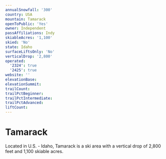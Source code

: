 ```yaml
---
annualSnowfall: '300'
country: USA
mountain: Tamarack
openToPublic: 'Yes'
owner: Independent
passAffiliations: Indy
skiableAcres: '1,100'
skied: 'No'
state: Idaho
surfaceLiftsOnly: 'No'
verticalDrop: '2,800'
operated:
  '2324': true
  '2425': true
website: ''
elevationBase:
elevationSummit:
trailCount:
trailPctBeginner:
trailPctIntermediate:
trailPctAdvanced:
liftCount:
---
```



# Tamarack

Located in U.S. - Idaho, Tamarack is a ski area with a vertical drop of 2,800 feet and 1,100 skiable acres.
